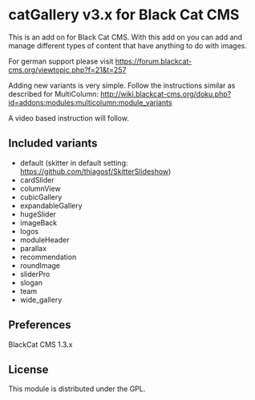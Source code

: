 catGallery v3.x for Black Cat CMS
===============================

This is an add on for Black Cat CMS.
With this add on you can add and manage different types of content that have anything to do with images.

For german support please visit https://forum.blackcat-cms.org/viewtopic.php?f=21&t=257

Adding new variants is very simple. Follow the instructions similar as described for MultiColumn:
http://wiki.blackcat-cms.org/doku.php?id=addons:modules:multicolumn:module_variants

A video based instruction will follow.

## Included variants
- default (skitter in default setting: https://github.com/thiagosf/SkitterSlideshow)
- cardSlider
- columnView
- cubicGallery
- expandableGallery
- hugeSlider
- imageBack
- logos
- moduleHeader
- parallax
- recommendation
- roundImage
- sliderPro
- slogan
- team
- wide_gallery

## Preferences
BlackCat CMS 1.3.x

## License
This module is distributed under the GPL.

